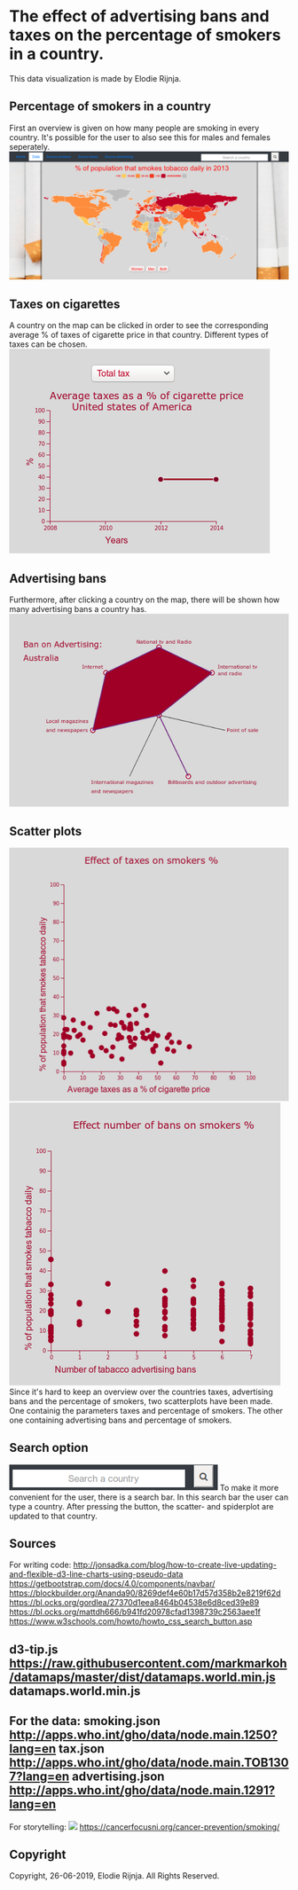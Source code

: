 # The effect of advertising bans and taxes on the percentage of smokers in a country.
This data visualization is made by Elodie Rijnja.

## Percentage of smokers in a country
First an overview is given on how many people are smoking in every country.
It's possible for the user to also see this for males and females seperately.
![](docs/map.png)

## Taxes on cigarettes
A country on the map can be clicked in order to see the corresponding average
% of taxes of cigarette price in that country. Different types of taxes can be
chosen.
![](docs/tax.png)

## Advertising bans
Furthermore, after clicking a country on the map, there will be shown how many
advertising bans a country has.
![](docs/add.png)

## Scatter plots
![](docs/scatter.png)
![](docs/scatter2.png)
Since it's hard to keep an overview over the countries taxes, advertising bans
and the percentage of smokers, two scatterplots have been made. One containig the
parameters taxes and percentage of smokers. The other one containing advertising
bans and percentage of smokers.

## Search option
![](docs/search.png)
To make it more convenient for the user, there is a search bar. In this search
bar the user can type a country. After pressing the button, the scatter- and
spiderplot are updated to that country.

## Sources
For writing code:
http://jonsadka.com/blog/how-to-create-live-updating-and-flexible-d3-line-charts-using-pseudo-data
https://getbootstrap.com/docs/4.0/components/navbar/
https://blockbuilder.org/Ananda90/8269def4e60b17d57d358b2e8219f62d
https://bl.ocks.org/gordlea/27370d1eea8464b04538e6d8ced39e89
https://bl.ocks.org/mattdh666/b941fd20978cfad1398739c2563aee1f
https://www.w3schools.com/howto/howto_css_search_button.asp

d3-tip.js
https://raw.githubusercontent.com/markmarkoh/datamaps/master/dist/datamaps.world.min.js
datamaps.world.min.js
--------------------------------------------------------------------------------

For the data:
smoking.json
http://apps.who.int/gho/data/node.main.1250?lang=en
tax.json
http://apps.who.int/gho/data/node.main.TOB1307?lang=en
advertising.json
http://apps.who.int/gho/data/node.main.1291?lang=en
--------------------------------------------------------------------------------

For storytelling:
![](smoking.png)
https://cancerfocusni.org/cancer-prevention/smoking/

## Copyright
Copyright, 26-06-2019, Elodie Rijnja. All Rights Reserved.
